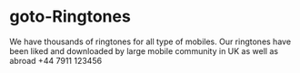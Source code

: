 # goto-Ringtones
We have thousands of ringtones for all type of mobiles. Our ringtones have been liked and downloaded by large mobile community in UK as well as abroad +44 7911 123456
